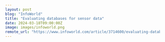 ```yaml
---
layout: post
blog: "InfoWorld"
title: "Evaluating databases for sensor data"
date: 2024-03-18T09:00:00Z
image: images/infoworld.png
remote_url: "https://www.infoworld.com/article/3714600/evaluating-databases-for-sensor-data.html#tk.rss_applicationdevelopment"
---
```

